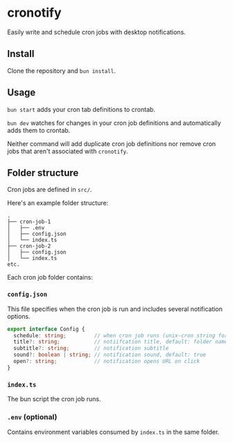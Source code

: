 # cronotify

Easily write and schedule cron jobs with desktop notifications.

## Install

Clone the repository and `bun install`.

## Usage

`bun start` adds your cron tab definitions to crontab.

`bun dev` watches for changes in your cron job definitions and automatically adds them to crontab.

Neither command will add duplicate cron job definitions nor remove cron jobs that aren't associated with `cronotify`.

## Folder structure

Cron jobs are defined in `src/`.

Here's an example folder structure:

```
.
├── cron-job-1
│   ├── .env
│   ├── config.json
│   └── index.ts
├── cron-job-2
│   ├── config.json
│   └── index.ts
etc.
```

Each cron job folder contains:

### `config.json`

This file specifies when the cron job is run and includes several notification options.

```ts
export interface Config {
  schedule: string;         // when cron job runs (unix-cron string format)
  title?: string;           // notiifcation title, default: folder name
  subtitle?: string;        // notification subtitle
  sound?: boolean | string; // notification sound, default: true
  open?: string;            // notification opens URL on click
}
```

### `index.ts`

The bun script the cron job runs.

### `.env` (optional)

Contains environment variables consumed by `index.ts` in the same folder.
